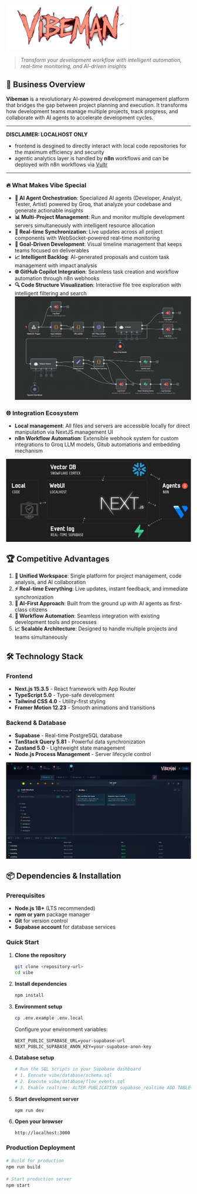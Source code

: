 ![Vibeman](public/logo/vibeman_logo.png)

> *Transform your development workflow with intelligent automation, real-time monitoring, and AI-driven insights*

## 🎯 Business Overview

**Vibeman** is a revolutionary AI-powered development management platform that bridges the gap between project planning and execution. It transforms how development teams manage multiple projects, track progress, and collaborate with AI agents to accelerate development cycles.

---
**DISCLAIMER: LOCALHOST ONLY**
- frontend is desgined to directly interact with local code repositories for the maximum efficiency and security
- agentic analytics layer is handled by **n8n** workflows and can be deployed with n8n workflows via [Vultr](\docs\vultr.md)
---

### 🔥 What Makes Vibe Special

- **🤖 AI Agent Orchestration**: Specialized AI agents (Developer, Analyst, Tester, Artist) powered by Groq, that analyze your codebase and generate actionable insights
- **📊 Multi-Project Management**: Run and monitor multiple development servers simultaneously with intelligent resource allocation
- **🔄 Real-time Synchronization**: Live updates across all project components with WebSocket-powered real-time monitoring
- **🎯 Goal-Driven Development**: Visual timeline management that keeps teams focused on deliverables
- **📈 Intelligent Backlog**: AI-generated proposals and custom task management with impact analysis
- **🌐 GitHub Copilot Integration**: Seamless task creation and workflow automation through n8n webhooks
- **🔍 Code Structure Visualization**: Interactive file tree exploration with intelligent filtering and search
![n8n](public/workflow_analyst.png)

### 🌐 Integration Ecosystem
- **Local management**: All files and servers are accessible locally for direct manipulation via NextJS management UI
- **n8n Workflow Automation**: Extensible webhook system for custom integrations to Groq LLM models, Gitub automations and embedding mechanism

![architecture](public/archi.png)

## 🏆 Competitive Advantages

1. **🎯 Unified Workspace**: Single platform for project management, code analysis, and AI collaboration
2. **⚡ Real-time Everything**: Live updates, instant feedback, and immediate synchronization
3. **🤖 AI-First Approach**: Built from the ground up with AI agents as first-class citizens
4. **🔄 Workflow Automation**: Seamless integration with existing development tools and processes
5. **📈 Scalable Architecture**: Designed to handle multiple projects and teams simultaneously

## 🛠️ Technology Stack

### Frontend
- **Next.js 15.3.5** - React framework with App Router
- **TypeScript 5.0** - Type-safe development
- **Tailwind CSS 4.0** - Utility-first styling
- **Framer Motion 12.23** - Smooth animations and transitions

### Backend & Database
- **Supabase** - Real-time PostgreSQL database
- **TanStack Query 5.81** - Powerful data synchronization
- **Zustand 5.0** - Lightweight state management
- **Node.js Process Management** - Server lifecycle control

![screenshot](public/screenshot.png)

## 📦 Dependencies & Installation

### Prerequisites
- **Node.js 18+** (LTS recommended)
- **npm or yarn** package manager
- **Git** for version control
- **Supabase account** for database services

### Quick Start

1. **Clone the repository**
   ```bash
   git clone <repository-url>
   cd vibe
   ```

2. **Install dependencies**
   ```bash
   npm install
   ```

3. **Environment setup**
   ```bash
   cp .env.example .env.local
   ```
   
   Configure your environment variables:
   ```env
   NEXT_PUBLIC_SUPABASE_URL=your-supabase-url
   NEXT_PUBLIC_SUPABASE_ANON_KEY=your-supabase-anon-key
   ```

4. **Database setup**
   ```bash
   # Run the SQL scripts in your Supabase dashboard
   # 1. Execute vibe/database/schema.sql
   # 2. Execute vibe/database/flow_events.sql
   # 3. Enable realtime: ALTER PUBLICATION supabase_realtime ADD TABLE flow_events;
   ```

5. **Start development server**
   ```bash
   npm run dev
   ```

6. **Open your browser**
   ```
   http://localhost:3000
   ```

### Production Deployment

```bash
# Build for production
npm run build

# Start production server
npm start
```